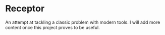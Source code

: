 # Receptor

An attempt at tackling a classic problem with modern tools.
I will add more content once this project proves to be useful.
